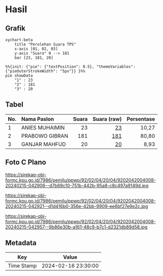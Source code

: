 # Hasil

## Grafik

```mermaid
xychart-beta
    title "Perolehan Suara TPS"
    x-axis [01, 02, 03]
    y-axis "Suara" 0 --> 181
    bar [23, 181, 20]
```

```mermaid
%%{init: {"pie": {"textPosition": 0.5}, "themeVariables": {"pieOuterStrokeWidth": "5px"}} }%%
pie showData
    "1" : 23
    "2" : 181
    "3" : 20
```

## Tabel

| No. | Nama Paslon    | Suara | Suara (raw) | Persentase |
|:--- |:-------------- | -----:| -----------:| ----------:|
| 1   | ANIES MUHAIMIN | 23    | [23][p-1]   | 10,27      |
| 2   | PRABOWO GIBRAN | 181   | [181][p-2]  | 80,80      |
| 3   | GANJAR MAHFUD  | 20    | [20][p-3]   | 8,93       |


[p-1]: https://github.com/gigit-pemilu/pemilu-2024-92-papua-barat/blob/main/pilpres/hitung-suara/sub/92-papua-barat/sub/02-manokwari/sub/04-prafi/sub/2004-aimasi/sub/008-tps/sub/paslon-1.txt
[p-2]: https://github.com/gigit-pemilu/pemilu-2024-92-papua-barat/blob/main/pilpres/hitung-suara/sub/92-papua-barat/sub/02-manokwari/sub/04-prafi/sub/2004-aimasi/sub/008-tps/sub/paslon-2.txt
[p-3]: https://github.com/gigit-pemilu/pemilu-2024-92-papua-barat/blob/main/pilpres/hitung-suara/sub/92-papua-barat/sub/02-manokwari/sub/04-prafi/sub/2004-aimasi/sub/008-tps/sub/paslon-3.txt

## Foto C Plano

https://sirekap-obj-formc.kpu.go.id/7986/pemilu/ppwp/92/02/04/20/04/9202042004008-20240215-042906--d7b89c10-751b-442b-95a8-c8c497a9149d.jpg

https://sirekap-obj-formc.kpu.go.id/7986/pemilu/ppwp/92/02/04/20/04/9202042004008-20240215-042921--d1d416b0-356e-42bb-9909-ee6bf27e9e2c.jpg

https://sirekap-obj-formc.kpu.go.id/7986/pemilu/ppwp/92/02/04/20/04/9202042004008-20240215-042957--9b86e30b-a161-48c9-b7c1-d2321db89d58.jpg


## Metadata

| Key        | Value               |
| ---------- | ------------------- |
| Time Stamp | 2024-02-16 23:30:00 |



